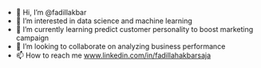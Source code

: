 - 👋 Hi, I’m @fadillakbar
- 👀 I’m interested in data science and machine learning
- 🌱 I’m currently learning predict customer personality to boost marketing campaign
- 💞️ I’m looking to collaborate on analyzing business performance
- 📫 How to reach me www.linkedin.com/in/fadillahakbarsaja

<!---
fadillakbar/fadillakbar is a ✨ special ✨ repository because its `README.md` (this file) appears on your GitHub profile.
You can click the Preview link to take a look at your changes.
--->

